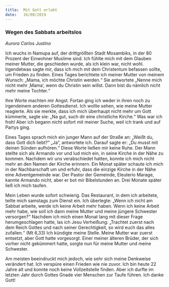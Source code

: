 ```yaml
---
title:  Mit Gott erlebt
date:   16/08/2019
---
```


### Wegen des Sabbats arbeitslos

_Aurora Carlos Justino_

Ich wuchs in Namupa auf, der drittgrößten Stadt Mosambiks, in der 80 Prozent der Einwohner Muslime sind. Ich fühlte mich mit dem Glauben meiner Mutter, die geschieden wurde, als ich klein war, nicht wohl. Irgendetwas sagte mir, dass ich mich mit dem Christentum befassen sollte, um Frieden zu finden. Eines Tages berichtete ich meiner Mutter von meinem Wunsch: „Mama, ich möchte Christin werden.“ Sie antwortete „Nenne mich nicht mehr ‚Mama‘, wenn du Christin sein willst. Dann bist du nämlich nicht mehr meine Tochter.“

Ihre Worte machten mir Angst. Fortan ging ich weder in ihren noch zu irgendeinem anderen Gottesdienst. Ich wollte sehen, wie meine Mutter reagierte. Als sie merkte, dass ich mich überhaupt nicht mehr um Gott kümmerte, sagte sie: „Na gut, such dir eine christliche Kirche.“ Was war ich froh! Aber ich begann nicht sofort mit meiner Suche, weil ich trank und auf Partys ging.

Eines Tages sprach mich ein junger Mann auf der Straße an: „Weißt du, dass Gott dich liebt?“ „Ja“, antwortete ich. Darauf sagte er: „Du musst mit deinen Sünden aufhören.“ Diese Worte ließen mir keine Ruhe. Der Mann stellte sich als Armando vor und lud mich ein, in seine Kirche in der Nähe zu kommen. Nachdem wir uns verabschiedet hatten, konnte ich mich nicht mehr an den Namen der Kirche erinnern. Ein Monat später schaute ich mich in der Nachbarschaft um und erfuhr, dass die einzige Kirche in der Nähe eine Adventgemeinde war. Der Pastor der Gemeinde, Eleuterio Marage, kannte Armando nicht, aber er bot mir Bibelstunden an. Drei Monate später ließ ich mich taufen.

Mein Leben wurde sofort schwierig. Das Restaurant, in dem ich arbeitete, teilte mich samstags zum Dienst ein. Ich überlegte: „Wenn ich nicht am Sabbat arbeite, werde ich keine Arbeit mehr haben. Wenn ich keine Arbeit mehr habe, wie soll ich dann meine Mutter und meine jüngere Schwester versorgen?“ Nachdem ich mich einen Monat lang mit dieser Frage herumgeschlagen hatte, las ich Jesu Verheißung: „Trachtet zuerst nach dem Reich Gottes und nach seiner Gerechtigkeit, so wird euch das alles zufallen.“ (Mt 6,33) Ich kündigte meine Stelle. Meine Mutter war zuerst entsetzt, aber Gott hatte vorgesorgt. Einer meiner älteren Brüder, der sich vorher nicht gekümmert hatte, sorgte nun für meine Mutter und meine Schwester.

Am meisten beeindruckt mich jedoch, wie sehr sich meine Denkweise verändert hat. Ich verspüre einen Frieden wie nie zuvor. Ich bin heute 22 Jahre alt und konnte noch keine Vollzeitstelle finden. Aber ich durfte im letzten Jahr durch Gottes Gnade vier Menschen zur Taufe führen. Ich danke Gott!